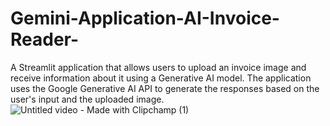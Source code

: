 # Gemini-Application-AI-Invoice-Reader-
A Streamlit application that allows users to upload an invoice image and receive information about it using a Generative AI model. The application uses the Google Generative AI API to generate the responses based on the user's input and the uploaded image.
![Untitled video - Made with Clipchamp (1)](https://github.com/dsk18/Gemini-Application-AI-Invoice-Reader-/assets/137319427/95ef2600-760b-4071-b81b-4fac34085e76)
